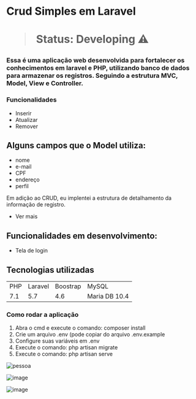 
<h1> Crud Simples em Laravel <h1>

  
 > Status: Developing ⚠️
    
 ### Essa é uma aplicação web desenvolvida para fortalecer os conhecimentos em laravel e PHP, utilizando banco de dados para armazenar os registros. Seguindo a estrutura MVC, Model, View e Controller.
    
    
 ### Funcionalidades
  
+ Inserir
+ Atualizar 
+ Remover
    
 ## Alguns campos que o Model utiliza:
    
 + nome
 + e-mail
 + CPF
 + endereço
 + perfil
    
 Em adição ao CRUD, eu implentei a estrutura de detalhamento da informação de registro.
 
 + Ver mais
   
  
 ## Funcionalidades em desenvolvimento:
  
+ Tela de login

 ## Tecnologias utilizadas

 <table>
 <tr> 
     <td>PHP</td>
     <td>Laravel</td>
     <td>Boostrap</td>
     <td>MySQL</td>
 </tr>
     
 <tr>
     <td>7.1</td>
     <td>5.7</td>
     <td>4.6</td>
     <td>Maria DB 10.4</td>
 </tr>
</table>
    
    
### Como rodar a aplicação 

1) Abra o cmd e execute o comando: composer install
2) Crie um arquivo .env (pode copiar do arquivo .env.example
3) Configure suas variáveis em .env
4) Execute o comando: php artisan migrate
5) Execute o comando: php artisan serve

 
![pessoa](https://user-images.githubusercontent.com/54418295/156640229-5e809a66-be43-41b4-a6e1-e4eb3f4d6f1e.png)

![image](https://user-images.githubusercontent.com/54418295/156640705-88915240-c915-43a4-90e3-d2724659d3be.png)
    
![image](https://user-images.githubusercontent.com/54418295/156640807-532028d4-28fa-425f-a0c0-a3ee42bf38f1.png)
    
 

